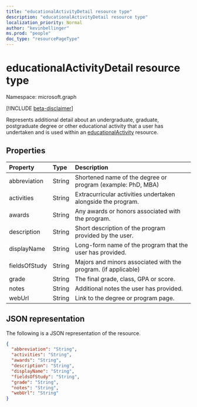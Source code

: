 ```yaml
---
title: "educationalActivityDetail resource type"
description: "educationalActivityDetail resource type"
localization_priority: Normal
author: "kevinbellinger"
ms.prod: "people"
doc_type: "resourcePageType"
---
```


# educationalActivityDetail resource type

Namespace: microsoft.graph

[!INCLUDE [beta-disclaimer](../../includes/beta-disclaimer.md)]

Represents additional detail about an undergraduate, graduate, postgraduate degree or other educational activity that a user has undertaken and is used within an [educationalActivity](educationalActivity.md) resource.

## Properties

| Property     | Type        | Description                                                   |
|:-------------|:------------|:--------------------------------------------------------------|
|abbreviation  |String       |Shortened name of the degree or program (example: PhD, MBA)    |
|activities    |String       |Extracurricular activities undertaken alongside the program.   |
|awards        |String       |Any awards or honors associated with the program.              |
|description   |String       |Short description of the program provided by the user.         |
|displayName   |String       |Long-form name of the program that the user has provided.      |
|fieldsOfStudy |String       |Majors and minors associated with the program. (if applicable) |
|grade         |String       |The final grade, class, GPA or score.                          |
|notes         |String       |Additional notes the user has provided.                        |
|webUrl        |String       |Link to the degree or program page.                            |

## JSON representation

The following is a JSON representation of the resource.

<!-- {
  "blockType": "resource",
  "optionalProperties": [

  ],
  "@odata.type": "microsoft.graph.educationalActivityDetail",
  "baseType": null
}-->

```json
{
  "abbreviation": "String",
  "activities": "String",
  "awards": "String",
  "description": "String",
  "displayName": "String",
  "fieldsOfStudy": "String",
  "grade": "String",
  "notes": "String",
  "webUrl": "String"
}
```

<!-- uuid: 16cd6b66-4b1a-43a1-adaf-3a886856ed98
2019-02-04 14:57:30 UTC -->
<!-- {
  "type": "#page.annotation",
  "description": "educationalActivityDetail resource",
  "keywords": "",
  "section": "documentation",
  "tocPath": ""
}-->